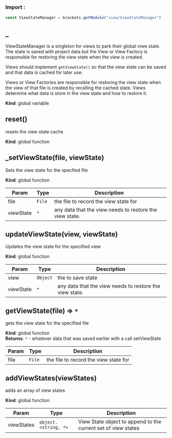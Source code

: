 ### Import :
```js
const ViewStateManager = brackets.getModule("view/ViewStateManager")
```

<a name="_"></a>

## \_
ViewStateManager is a singleton for views to park their global viwe state. The state is savedwith project data but the View or View Factory is responsible for restoring the view statewhen the view is created.Views should implement `getViewState()` so that the view state can be saved and that data is cachedfor later use.Views or View Factories are responsible for restoring the view state when the view of that file is createdby recalling the cached state.  Views determine what data is store in the view state and how to restore it.

**Kind**: global variable  
<a name="reset"></a>

## reset()
resets the view state cache

**Kind**: global function  
<a name="_setViewState"></a>

## \_setViewState(file, viewState)
Sets the view state for the specfied file

**Kind**: global function  

| Param | Type | Description |
| --- | --- | --- |
| file | <code>File</code> | the file to record the view state for |
| viewState | <code>\*</code> | any data that the view needs to restore the view state. |

<a name="updateViewState"></a>

## updateViewState(view, viewState)
Updates the view state for the specified view

**Kind**: global function  

| Param | Type | Description |
| --- | --- | --- |
| view | <code>Object</code> | the to save state |
| viewState | <code>\*</code> | any data that the view needs to restore the view state. |

<a name="getViewState"></a>

## getViewState(file) ⇒ <code>\*</code>
gets the view state for the specified file

**Kind**: global function  
**Returns**: <code>\*</code> - whatever data that was saved earlier with a call setViewState  

| Param | Type | Description |
| --- | --- | --- |
| file | <code>File</code> | the file to record the view state for |

<a name="addViewStates"></a>

## addViewStates(viewStates)
adds an array of view states

**Kind**: global function  

| Param | Type | Description |
| --- | --- | --- |
| viewStates | <code>object.&lt;string, \*&gt;</code> | View State object to append to the current set of view states |

